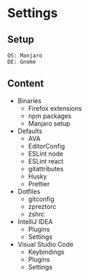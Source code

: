 # Settings

## Setup

```
OS: Manjaro
DE: Gnome
```

## Content

* Binaries
  * Firefox extensions
  * npm packages
  * Manjaro setup
* Defaults
  * AVA
  * EditorConfig
  * ESLint node
  * ESLint react
  * gitattributes
  * Husky
  * Prettier
* Dotfiles
  * gitconfig
  * zpreztorc
  * zshrc
* IntelliJ IDEA
  * Plugins
  * Settings
* Visual Studio Code
  * Keybindings
  * Plugins
  * Settings
